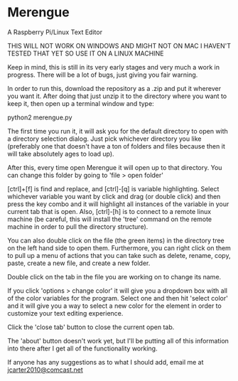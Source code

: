 # Merengue
A Raspberry Pi/Linux Text Editor

THIS WILL NOT WORK ON WINDOWS AND MIGHT NOT ON MAC I HAVEN'T TESTED THAT YET SO USE IT ON A LINUX MACHINE

Keep in mind, this is still in its very early stages and very much a work in progress.  There will be a lot of bugs, just giving you fair warning.

In order to run this, download the repository as a .zip and put it wherever you want it.  After doing that just unzip it to the directory where you want to keep it, then open up a terminal window and type:

  python2 merengue.py

The first time you run it, it will ask you for the default directory to open with a directory selection dialog.  Just pick whichever directory you like (preferably one that doesn't have a ton of folders and files because then it will take absolutely ages to load up).

After this, every time open Merengue it will open up to that directory.
You can change this folder by going to 'file > open folder'

[ctrl]+[f] is find and replace, and [ctrl]-[q] is variable highlighting.  Select whichever variable you want by click and drag (or double click) and then press the key combo and it will highlight all instances of the variable in your current tab that is open. Also, [ctrl]-[h] is to connect to a remote linux machine (be careful, this will install the 'tree' command on the remote machine in order to pull the directory structure).

You can also double click on the file (the green items) in the directory tree on the left hand side to open them. Furthermore, you can right click on them to pull up a menu of actions that you can take such as delete, rename, copy, paste, create a new file, and create a new folder.

Double click on the tab in the file you are working on to change its name.

If you click 'options > change color' it will give you a dropdown box with all of the color variables for the program.  Select one and then hit 'select color' and it will give you a way to select a new color for the element in order to customize your text editing experience.

Click the 'close tab' button to close the current open tab.

The 'about' button doesn't work yet, but I'll be putting all of this information into there after I get all of the functionality working.

If anyone has any suggestions as to what I should add, email me at jcarter2010@comcast.net
